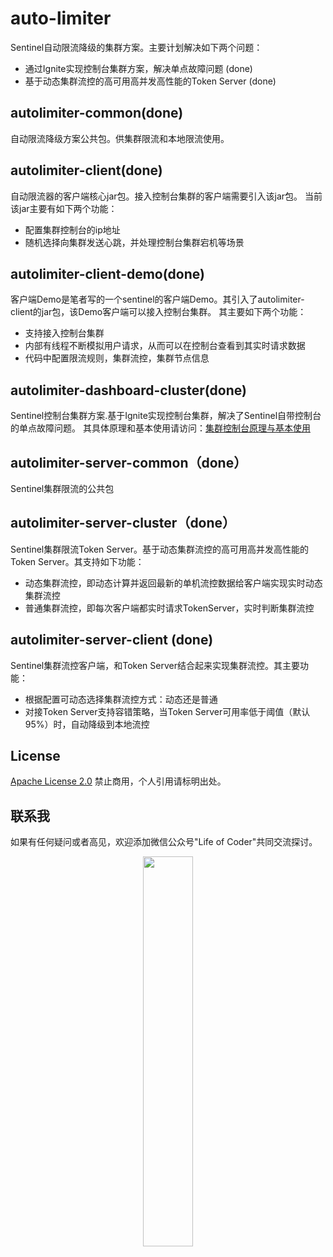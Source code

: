 # auto-limiter
Sentinel自动限流降级的集群方案。主要计划解决如下两个问题：
* 通过Ignite实现控制台集群方案，解决单点故障问题 (done)
* 基于动态集群流控的高可用高并发高性能的Token Server (done)

## autolimiter-common(done)
自动限流降级方案公共包。供集群限流和本地限流使用。

## autolimiter-client(done)
自动限流器的客户端核心jar包。接入控制台集群的客户端需要引入该jar包。
当前该jar主要有如下两个功能：
* 配置集群控制台的ip地址
* 随机选择向集群发送心跳，并处理控制台集群宕机等场景

## autolimiter-client-demo(done)
客户端Demo是笔者写的一个sentinel的客户端Demo。其引入了autolimiter-client的jar包，该Demo客户端可以接入控制台集群。
其主要如下两个功能：
* 支持接入控制台集群
* 内部有线程不断模拟用户请求，从而可以在控制台查看到其实时请求数据
* 代码中配置限流规则，集群流控，集群节点信息

## autolimiter-dashboard-cluster(done)
Sentinel控制台集群方案.基于Ignite实现控制台集群，解决了Sentinel自带控制台的单点故障问题。
其具体原理和基本使用请访问：[集群控制台原理与基本使用](https://blog.csdn.net/hilaryfrank/article/details/107963175 '原理与使用')

## autolimiter-server-common（done）
Sentinel集群限流的公共包

## autolimiter-server-cluster（done）
Sentinel集群限流Token Server。基于动态集群流控的高可用高并发高性能的Token Server。其支持如下功能：
* 动态集群流控，即动态计算并返回最新的单机流控数据给客户端实现实时动态集群流控
* 普通集群流控，即每次客户端都实时请求TokenServer，实时判断集群流控

## autolimiter-server-client (done)
Sentinel集群流控客户端，和Token Server结合起来实现集群流控。其主要功能：
* 根据配置可动态选择集群流控方式：动态还是普通
* 对接Token Server支持容错策略，当Token Server可用率低于阈值（默认95%）时，自动降级到本地流控


## License
[Apache License 2.0](https://github.com/lifeofcoder/dynamic-executor/blob/master/LICENSE)
禁止商用，个人引用请标明出处。

## 联系我
如果有任何疑问或者高见，欢迎添加微信公众号"Life of Coder"共同交流探讨。

<p align="center"><img width="40%" src="https://img-blog.csdnimg.cn/20191128202145538.jpg?x-oss-process=image/watermark,type_ZmFuZ3poZW5naGVpdGk,shadow_10,text_aHR0cHM6Ly9ibG9nLmNzZG4ubmV0L2hpbGFyeWZyYW5r,size_16,color_FFFFFF,t_70" /></p>
